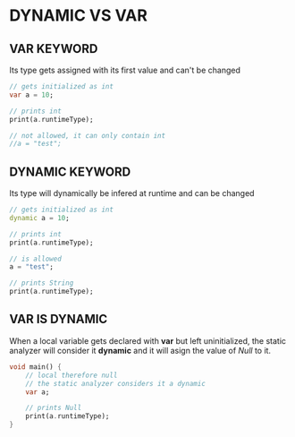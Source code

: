 # DYNAMIC VS VAR

## VAR KEYWORD
Its type gets assigned with its first value and can't be changed
```dart
// gets initialized as int
var a = 10; 

// prints int
print(a.runtimeType);

// not allowed, it can only contain int
//a = "test";
```

## DYNAMIC KEYWORD
Its type will dynamically be infered at runtime and can be changed
```dart
// gets initialized as int
dynamic a = 10;

// prints int
print(a.runtimeType);

// is allowed
a = "test";

// prints String
print(a.runtimeType);
```

## VAR IS DYNAMIC

When a local variable gets declared with **var** but left uninitialized, the static analyzer will consider it **dynamic** and it will asign the value of *Null* to it.

```dart
void main() {
    // local therefore null
    // the static analyzer considers it a dynamic
    var a;

    // prints Null
    print(a.runtimeType);
}
```
